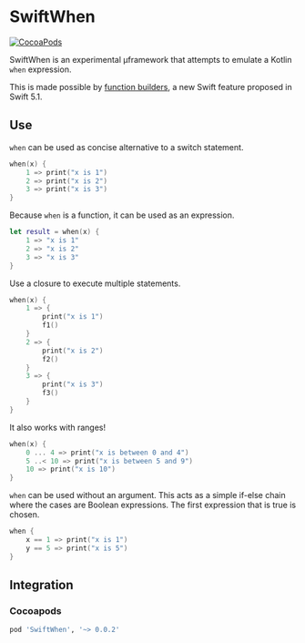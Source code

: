 # SwiftWhen

[![CocoaPods](https://img.shields.io/cocoapods/v/SwiftWhen.svg)](https://cocoapods.org/)

SwiftWhen is an experimental µframework that attempts to emulate a Kotlin `when` expression.

This is made possible by [function builders](https://github.com/apple/swift-evolution/blob/9992cf3c11c2d5e0ea20bee98657d93902d5b174/proposals/XXXX-function-builders.md), a new Swift feature proposed in Swift 5.1.

## Use

`when` can be used as concise alternative to a switch statement.

```swift
when(x) {
    1 => print("x is 1")
    2 => print("x is 2")
    3 => print("x is 3")
}
```

Because `when` is a function, it can be used as an expression.

```swift
let result = when(x) {
    1 => "x is 1"
    2 => "x is 2"
    3 => "x is 3"
}
```

Use a closure to execute multiple statements.
```swift
when(x) {
    1 => {
        print("x is 1")
        f1()
    }
    2 => {
        print("x is 2")
        f2()
    }
    3 => {
        print("x is 3")
        f3()
    }
}
```

It also works with ranges!
```swift
when(x) {
    0 ... 4 => print("x is between 0 and 4") 
    5 ..< 10 => print("x is between 5 and 9")
    10 => print("x is 10")
}
```

 `when` can be used without an argument. This acts as a simple if-else chain where the cases are Boolean expressions. The first expression that is true is chosen.
```swift
when {
    x == 1 => print("x is 1")
    y == 5 => print("x is 5")
}
```

## Integration

### Cocoapods

```ruby
pod 'SwiftWhen', '~> 0.0.2'
```
